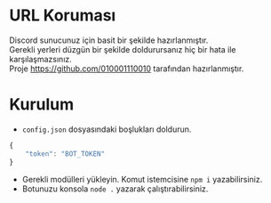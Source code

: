 # URL Koruması
Discord sunucunuz için basit bir şekilde hazırlanmıştır. <br>
Gerekli yerleri düzgün bir şekilde doldurursanız hiç bir hata ile karşılaşmazsınız. <br>
Proje https://github.com/010001110010 tarafından hazırlanmıştır.



# Kurulum
- <code>config.json</code> dosyasındaki boşlukları doldurun.
```javascript
{
    "token": "BOT_TOKEN"
}
```
- Gerekli modülleri yükleyin. Komut istemcisine <code>npm i</code> yazabilirsiniz.
- Botunuzu konsola <code>node .</code> yazarak çalıştırabilirsiniz.
